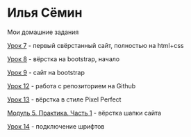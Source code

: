 

# Илья Сёмин
Мои домашние задания 

[Урок 7](https://syomin-ilua.github.io/lesson_7/src/ "первый свёрстанный сайт, полностью на html+css") - первый свёрстанный сайт, полностью на html+css

[Урок 8](https://syomin-ilua.github.io/lesson_8/src/ "вёрстка на bootstrap, начало") - вёрстка на bootstrap, начало

[Урок 9](https://syomin-ilua.github.io/lesson_9/src/ "bootstrap") - сайт на bootstrap

[Урок 12](https://syomin-ilua.github.io/lesson_12/src/ "работа с репозиторием на Github") - работа с репозиторием на Github

[Урок 13](https://syomin-ilua.github.io/lesson_13/src/ "вёрстка в стиле Pixel Perfect") - вёрстка в стиле Pixel Perfect 

[Модуль 5. Практика. Часть 1](https://syomin-ilua.github.io/Module%205%20Part%201/src/ "Вёрстка шапки сайта") - вёрстка шапки сайта

[Урок 14](https://syomin-ilua.github.io/lesson_14/ "Подключение шрифтов") - подключение шрифтов 
